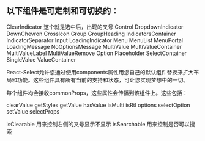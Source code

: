 ## 以下组件是可定制和可切换的：

ClearIndicator  这个就是选中后，出现的叉号
Control
DropdownIndicator
DownChevron
CrossIcon
Group
GroupHeading
IndicatorsContainer
IndicatorSeparator
Input
LoadingIndicator
Menu
MenuList
MenuPortal
LoadingMessage
NoOptionsMessage
MultiValue
MultiValueContainer
MultiValueLabel
MultiValueRemove
Option
Placeholder
SelectContainer
SingleValue
ValueContainer


React-Select允许您通过使用components属性用您自己的默认组件替换来扩大布局和功能。这些组件具有所有当前的支持和状态，可让您实现梦想中的一切。

每个组件均会接收commonProps，这些属性会传播到该组件上。这些包括：

clearValue
getStyles
getValue
hasValue
isMulti
isRtl
options
selectOption
setValue
selectProps



isClearable 用来控制右侧的叉号显示不显示
isSearchable  用来控制是否可以搜索